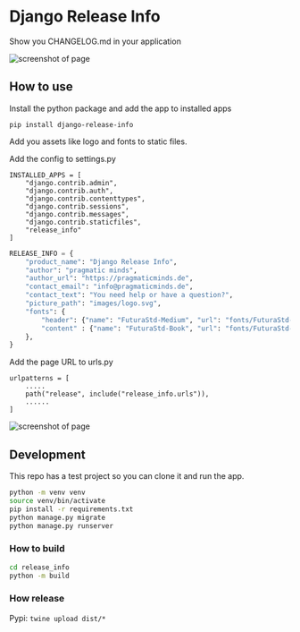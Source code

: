 # Django Release Info

Show you CHANGELOG.md in your application

![screenshot of page](screenshot.png)

## How to use

Install the python package and add the app to installed apps

`pip install django-release-info`

Add you assets like logo and fonts to static files.

Add the config to settings.py

```
INSTALLED_APPS = [
    "django.contrib.admin",
    "django.contrib.auth",
    "django.contrib.contenttypes",
    "django.contrib.sessions",
    "django.contrib.messages",
    "django.contrib.staticfiles",
    "release_info"
]
```


```python
RELEASE_INFO = {
    "product_name": "Django Release Info",
    "author": "pragmatic minds",
    "author_url": "https://pragmaticminds.de",
    "contact_email": "info@pragmaticminds.de",
    "contact_text": "You need help or have a question?",
    "picture_path": "images/logo.svg",
    "fonts": {
        "header": {"name": "FuturaStd-Medium", "url": "fonts/FuturaStd-Medium.woff2"},
        "content" : {"name": "FuturaStd-Book", "url": "fonts/FuturaStd-Book.woff2"},
    },
}
```

Add the page URL to urls.py

```
urlpatterns = [
    .....
    path("release", include("release_info.urls")),
    ......
]
```

![screenshot of page](screenshot.png)

## Development

This repo has a test project so you can clone it and run the app.

```bash
python -m venv venv
source venv/bin/activate
pip install -r requirements.txt
python manage.py migrate
python manage.py runserver
```

### How to build

```bash
cd release_info
python -m build
```

###  How release

Pypi: `twine upload dist/*`
